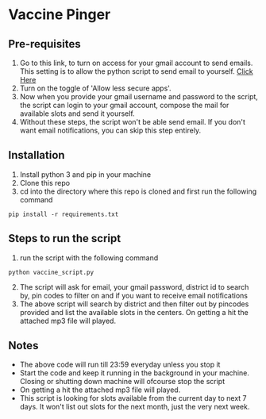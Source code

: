 # Vaccine Pinger

## Pre-requisites
1. Go to this link, to turn on access for your gmail account to send emails. This setting is to allow the python script to send email to yourself. [Click Here](https://myaccount.google.com/lesssecureapps)
2. Turn on the toggle of 'Allow less secure apps'.
3. Now when you provide your gmail username and password to the script, the script can login to your gmail account, compose the mail for available slots and send it yourself.
4. Without these steps, the script won't be able send email. If you don't want email notifications, you can skip this step entirely.

## Installation
1. Install python 3 and pip in your machine
2. Clone this repo
3. cd into the directory where this repo is cloned and first run the following command
```
pip install -r requirements.txt
```

## Steps to run the script
1. run the script with the following command
```
python vaccine_script.py
```
2. The script will ask for email, your gmail password, district id to search by, pin codes to filter on and if you want to receive email notifications
3. The above script will search by district and then filter out by pincodes provided and list the available slots in the centers. On getting a hit the attached mp3 file will played.

## Notes
- The above code will run till 23:59 everyday unless you stop it
- Start the code and keep it running in the background in your machine. Closing or shutting down machine will ofcourse stop the script
- On getting a hit the attached mp3 file will played.
- This script is looking for slots available from the current day to next 7 days. It won't list out slots for the next month, just the very next week.